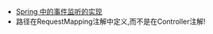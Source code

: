 - [Spring 中的事件监听的实现](http://blog.csdn.net/blueboz/article/details/49949573)
- 路径在RequestMapping注解中定义,而不是在Controller注解!
